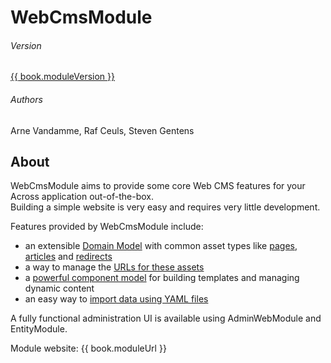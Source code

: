 # WebCmsModule

###### Version

[{{ book.moduleVersion }}](/whats-new.md)

###### Authors

Arne Vandamme, Raf Ceuls, Steven Gentens

## About

WebCmsModule aims to provide some core Web CMS features for your Across application out-of-the-box.  
Building a simple website is very easy and requires very little development.

Features provided by WebCmsModule include:

* an extensible [Domain Model](/chap-domain-model.adoc) with common asset types like [pages](/pages/chap-web-page.adoc), [articles](/publication/chap-publication-model.adoc) and [redirects](/chap-redirects.adoc)
* a way to manage the [URLs for these assets](/urls/chap-endpoint-url.adoc)
* a [powerful component model](/components/chap-web-components.adoc#overview) for building templates and managing dynamic content
* an easy way to [import data using YAML files](/chap-placeholder.adoc)

A fully functional administration UI is available using AdminWebModule and EntityModule.

Module website: {{ book.moduleUrl }}

